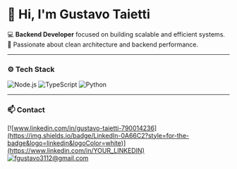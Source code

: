 # 👋 Hi, I'm Gustavo Taietti

💻 **Backend Developer** focused on building scalable and efficient systems.  
🚀 Passionate about clean architecture and backend performance.

---

### ⚙️ Tech Stack
![Node.js](https://img.shields.io/badge/Node.js-339933?style=for-the-badge&logo=nodedotjs&logoColor=white)
![TypeScript](https://img.shields.io/badge/TypeScript-3178C6?style=for-the-badge&logo=typescript&logoColor=white)
![Python](https://img.shields.io/badge/Python-3776AB?style=for-the-badge&logo=python&logoColor=white)

---

### 📫 Contact
[![www.linkedin.com/in/gustavo-taietti-790014236](https://img.shields.io/badge/LinkedIn-0A66C2?style=for-the-badge&logo=linkedin&logoColor=white)](https://www.linkedin.com/in/YOUR_LINKEDIN)    
[![fgustavo3112@gmail.com](https://img.shields.io/badge/Email-D14836?style=for-the-badge&logo=gmail&logoColor=white)](mailto:YOUR_EMAIL@example.com)
